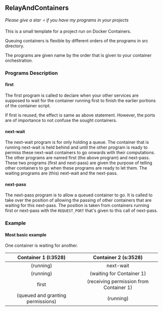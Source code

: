 ## RelayAndContainers

_Please give a star :star: if you have my programs in your projects_

This is a small template for a project run on Docker Containers.

Queuing containers is flexible by different orders of the programs in src directory.

The programs are given name by the order that is given to your container orchestration.


### Programs Description

#### first

The first program is called to declare when your other services are supposed to wait for the container running first to finish the earlier portions of the container script.

If first is reused, the effect is same as above statement. However, the ports are of importance to not confuse the sought containers.

#### next-wait

The next-wait program is for only holding a queue. The container that is running next-wait is held behind and until the other program is ready to permiss these next-wait containers to go onwards with their computations. The other programs are named first (the above program) and next-pass. These two programs (first and next-pass) are given the purpose of telling other containers to go when these programs are ready to let them. The waiting programs are (this) next-wait and the next-pass.

#### next-pass

The next-pass program is to allow a queued container to go. It is called to take over the position of allowing the passing of other containers that are waiting for this next-pass. The position is taken from containers running first or next-pass with the `REQUEST_PORT` that's given to this call of next-pass.


### Example

#### Most basic example

One container is waiting for another.

| Container 1 (l:3528) | Container 2 (s:3528) |
|:---:|:---:|
| (running) | next-wait |
| (running) | (waiting for Container 1) |
| first | (receiving permission from Container 1) |
| (queued and granting permissions) | (running) |

